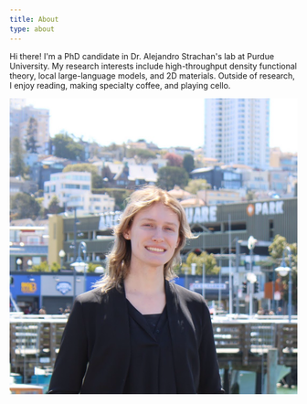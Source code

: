 ```yaml
---
title: About
type: about
---
```


Hi there! I'm a PhD candidate in Dr. Alejandro Strachan's lab at Purdue University. My research interests include high-throughput density functional theory, local large-language models, and 2D materials. Outside of research, I enjoy reading, making specialty coffee, and playing cello.

![kat nykiel pfp](profile.png?width=100px)
